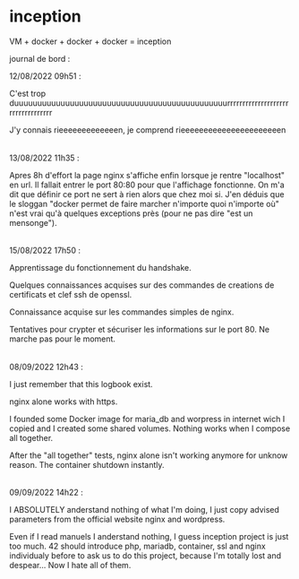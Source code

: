 # inception
VM + docker + docker + docker = inception

journal de bord :

12/08/2022 09h51 :

C'est trop duuuuuuuuuuuuuuuuuuuuuuuuuuuuuuuuuuuuuuuuuuuuuurrrrrrrrrrrrrrrrrrrrrrrrrrrrrrrrrr

J'y connais rieeeeeeeeeeeeen, je comprend rieeeeeeeeeeeeeeeeeeeeeen

######

13/08/2022 11h35 :

Apres 8h d'effort la page nginx s'affiche enfin lorsque je rentre "localhost" en url.
Il fallait entrer le port 80:80 pour que l'affichage fonctionne. On m'a dit que définir ce port ne sert à rien alors que chez moi si. J'en déduis que le sloggan "docker permet de faire marcher n'importe quoi n'importe où" n'est vrai qu'à quelques exceptions près (pour ne pas dire "est un mensonge").

######

15/08/2022 17h50 :

Apprentissage du fonctionnement du handshake.

Quelques connaissances acquises sur des commandes de creations de certificats et clef ssh de openssl.

Connaissance acquise sur les commandes simples de nginx.

Tentatives pour crypter et sécuriser les informations sur le port 80. Ne marche pas pour le moment.

######

08/09/2022 12h43 :

I just remember that this logbook exist.

nginx alone works with https.

I founded some Docker image for maria_db and worpress in internet wich I copied and I created some shared volumes.
Nothing works when I compose all together.

After the "all together" tests, nginx alone isn't working anymore for unknow reason. The container shutdown instantly.

######

09/09/2022 14h22 :

I ABSOLUTELY anderstand nothing of what I'm doing, I just copy advised parameters from the official website nginx and wordpress.

Even if I read manuels I anderstand nothing, I guess inception project is just too much. 42 should introduce php, mariadb, container, ssl and nginx individualy before to ask us to do this project, because I'm totally lost and despear...
Now I hate all of them.